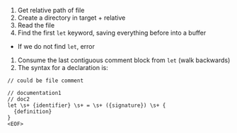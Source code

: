 1. Get relative path of file
1. Create a directory in target + relative
1. Read the file
1. Find the first `let` keyword, saving everything before into a buffer
  - If we do not find `let`, error
1. Consume the last contiguous comment block from `let` (walk backwards)
1. The syntax for a declaration is:

```
// could be file comment

// documentation1
// doc2
let \s+ {identifier} \s+ = \s+ ({signature}) \s+ {
  {definition}
}
<EOF>
```